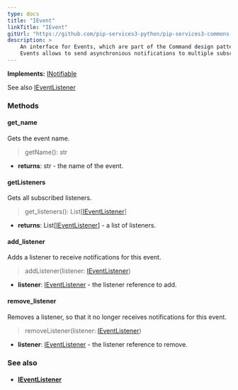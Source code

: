 ```yaml
---
type: docs
title: "IEvent"
linkTitle: "IEvent"
gitUrl: "https://github.com/pip-services3-python/pip-services3-commons-python"
description: > 
    An interface for Events, which are part of the Command design pattern.
    Events allows to send asynchronious notifications to multiple subscribed listeners.
---
```


**Implements:** [INotifiable](../../run/inotifiable)

See also [IEventListener](../ievent_listener)

### Methods

#### get_name
Gets the event name.

> getName(): str

- **returns**: str - the name of the event.

#### getListeners
Gets all subscribed listeners.

> get_listeners(): List[[IEventListener](../ievent_listener)]

- **returns**: List[[IEventListener](../ievent_listener)] - a list of listeners.

#### add_listener
Adds a listener to receive notifications for this event.

> addListener(listener: [IEventListener](../ievent_listener))

- **listener**: [IEventListener](../ievent_listener) - the listener reference to add.


#### remove_listener
Removes a listener, so that it no longer receives notifications for this event.

> removeListener(listener: [IEventListener](../ievent_listener))

- **listener**: [IEventListener](../ievent_listener) - the listener reference to remove.


### See also
- #### [IEventListener](../ievent_listener)